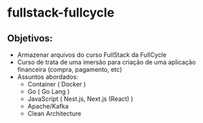 # fullstack-fullcycle

Objetivos:
----------
* Armazenar arquivos do curso FullStack da FullCycle
* Curso de trata de uma imersão para criação de uma aplicação financeira (compra, pagamento, etc)
* Assuntos abordados:
  - Container ( Docker )
  - Go ( Go Lang )
  - JavaScript ( Nest.js, Next.js (React) )
  - Apache/Kafka
  - Clean Architecture
